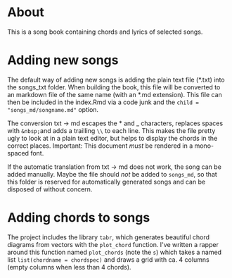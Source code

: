 
# About

This is a song book containing chords and lyrics of selected songs. 

# Adding new songs

The default way of adding new songs is adding the plain text file (\*.txt) into the songs_txt folder. When building the book, this file will be converted to an markdown file of the same name (with an \*.md extension). This file can then be included in the index.Rmd via a code junk and the `child = "songs_md/songname.md"` option.

The conversion txt -> md escapes the \* and \_ characters, replaces spaces with `&nbsp;`and adds a trailling `\\` to each line. This makes the file pretty ugly to look at in a plain text editor, but helps to display the chords in the correct places. Important: This document *must* be rendered in a mono-spaced font.

If the automatic translation from txt -> md does not work, the song can be added manually. Maybe the file should *not* be added to `songs_md`, so that this folder is reserved for automatically generated songs and can be disposed of without concern.

# Adding chords to songs

The project includes the library `tabr`, which generates beautiful chord diagrams from vectors with the `plot_chord` function. I've written a rapper around this function named `plot_chords` (note the `s`) which takes a named list `list(chordname = chordspec)` and draws a grid with ca. 4 columns (empty columns when less than 4 chords). 

